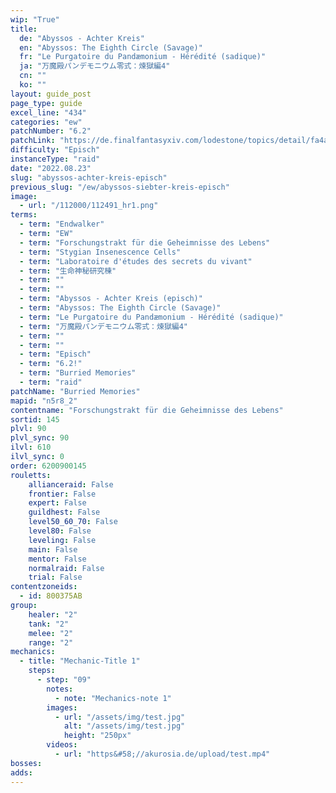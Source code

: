 ```yaml
---
wip: "True"
title:
  de: "Abyssos - Achter Kreis"
  en: "Abyssos: The Eighth Circle (Savage)"
  fr: "Le Purgatoire du Pandæmonium - Hérédité (sadique)"
  ja: "万魔殿パンデモニウム零式：煉獄編4"
  cn: ""
  ko: ""
layout: guide_post
page_type: guide
excel_line: "434"
categories: "ew"
patchNumber: "6.2"
patchLink: "https://de.finalfantasyxiv.com/lodestone/topics/detail/fa4ab09da72770313bea883816c2074e64889235"
difficulty: "Episch"
instanceType: "raid"
date: "2022.08.23"
slug: "abyssos-achter-kreis-episch"
previous_slug: "/ew/abyssos-siebter-kreis-episch"
image:
  - url: "/112000/112491_hr1.png"
terms:
  - term: "Endwalker"
  - term: "EW"
  - term: "Forschungstrakt für die Geheimnisse des Lebens"
  - term: "Stygian Insenescence Cells"
  - term: "Laboratoire d'études des secrets du vivant"
  - term: "生命神秘研究棟"
  - term: ""
  - term: ""
  - term: "Abyssos - Achter Kreis (episch)"
  - term: "Abyssos: The Eighth Circle (Savage)"
  - term: "Le Purgatoire du Pandæmonium - Hérédité (sadique)"
  - term: "万魔殿パンデモニウム零式：煉獄編4"
  - term: ""
  - term: ""
  - term: "Episch"
  - term: "6.2!"
  - term: "Burried Memories"
  - term: "raid"
patchName: "Burried Memories"
mapid: "n5r8_2"
contentname: "Forschungstrakt für die Geheimnisse des Lebens"
sortid: 145
plvl: 90
plvl_sync: 90
ilvl: 610
ilvl_sync: 0
order: 6200900145
rouletts:
    allianceraid: False
    frontier: False
    expert: False
    guildhest: False
    level50_60_70: False
    level80: False
    leveling: False
    main: False
    mentor: False
    normalraid: False
    trial: False
contentzoneids:
  - id: 800375AB
group:
    healer: "2"
    tank: "2"
    melee: "2"
    range: "2"
mechanics:
  - title: "Mechanic-Title 1"
    steps:
      - step: "09"
        notes:
          - note: "Mechanics-note 1"
        images:
          - url: "/assets/img/test.jpg"
            alt: "/assets/img/test.jpg"
            height: "250px"
        videos:
          - url: "https&#58;//akurosia.de/upload/test.mp4"
bosses:
adds:
---
```

